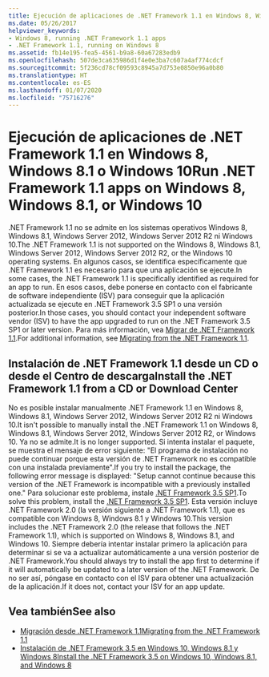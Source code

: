 ```yaml
---
title: Ejecución de aplicaciones de .NET Framework 1.1 en Windows 8, Windows 8.1 o Windows 10
ms.date: 05/26/2017
helpviewer_keywords:
- Windows 8, running .NET Framework 1.1 apps
- .NET Framework 1.1, running on Windows 8
ms.assetid: fb14e195-fea5-4561-b9a8-60a67283edb9
ms.openlocfilehash: 507de3ca635986d1f4e0e3ba7c607a4af774cdcf
ms.sourcegitcommit: 5f236cd78cf09593c8945a7d753e0850e96a0b80
ms.translationtype: HT
ms.contentlocale: es-ES
ms.lasthandoff: 01/07/2020
ms.locfileid: "75716276"
---
```

# <a name="run-net-framework-11-apps-on-windows-8-windows-81-or-windows-10"></a><span data-ttu-id="de4b8-102">Ejecución de aplicaciones de .NET Framework 1.1 en Windows 8, Windows 8.1 o Windows 10</span><span class="sxs-lookup"><span data-stu-id="de4b8-102">Run .NET Framework 1.1 apps on Windows 8, Windows 8.1, or Windows 10</span></span>

<span data-ttu-id="de4b8-103">.NET Framework 1.1 no se admite en los sistemas operativos Windows 8, Windows 8.1, Windows Server 2012, Windows Server 2012 R2 ni Windows 10.</span><span class="sxs-lookup"><span data-stu-id="de4b8-103">The .NET Framework 1.1 is not supported on the Windows 8, Windows 8.1, Windows Server 2012, Windows Server 2012 R2, or the Windows 10 operating systems.</span></span> <span data-ttu-id="de4b8-104">En algunos casos, se identifica específicamente que .NET Framework 1.1 es necesario para que una aplicación se ejecute.</span><span class="sxs-lookup"><span data-stu-id="de4b8-104">In some cases, the .NET Framework 1.1 is specifically identified as required for an app to run.</span></span> <span data-ttu-id="de4b8-105">En esos casos, debe ponerse en contacto con el fabricante de software independiente (ISV) para conseguir que la aplicación actualizada se ejecute en .NET Framework 3.5 SP1 o una versión posterior.</span><span class="sxs-lookup"><span data-stu-id="de4b8-105">In those cases, you should contact your independent software vendor (ISV) to have the app upgraded to run on the .NET Framework 3.5 SP1 or later version.</span></span> <span data-ttu-id="de4b8-106">Para más información, vea [Migrar de .NET Framework 1.1](../migration-guide/migrating-from-the-net-framework-1-1.md).</span><span class="sxs-lookup"><span data-stu-id="de4b8-106">For additional information, see [Migrating from the .NET Framework 1.1](../migration-guide/migrating-from-the-net-framework-1-1.md).</span></span>

## <a name="install-the-net-framework-11-from-a-cd-or-download-center"></a><span data-ttu-id="de4b8-107">Instalación de .NET Framework 1.1 desde un CD o desde el Centro de descarga</span><span class="sxs-lookup"><span data-stu-id="de4b8-107">Install the .NET Framework 1.1 from a CD or Download Center</span></span>

<span data-ttu-id="de4b8-108">No es posible instalar manualmente .NET Framework 1.1 en Windows 8, Windows 8.1, Windows Server 2012, Windows Server 2012 R2 ni Windows 10.</span><span class="sxs-lookup"><span data-stu-id="de4b8-108">It isn't possible to manually install the .NET Framework 1.1 on Windows 8, Windows 8.1, Windows Server 2012, Windows Server 2012 R2, or Windows 10.</span></span> <span data-ttu-id="de4b8-109">Ya no se admite.</span><span class="sxs-lookup"><span data-stu-id="de4b8-109">It is no longer supported.</span></span> <span data-ttu-id="de4b8-110">Si intenta instalar el paquete, se muestra el mensaje de error siguiente: "El programa de instalación no puede continuar porque esta versión de .NET Framework no es compatible con una instalada previamente".</span><span class="sxs-lookup"><span data-stu-id="de4b8-110">If you try to install the package, the following error message is displayed: "Setup cannot continue because this version of the .NET Framework is incompatible with a previously installed one."</span></span> <span data-ttu-id="de4b8-111">Para solucionar este problema, instale [.NET Framework 3.5 SP1](https://www.microsoft.com/download/details.aspx?id=22).</span><span class="sxs-lookup"><span data-stu-id="de4b8-111">To solve this problem, install the [.NET Framework 3.5 SP1](https://www.microsoft.com/download/details.aspx?id=22).</span></span> <span data-ttu-id="de4b8-112">Esta versión incluye .NET Framework 2.0 (la versión siguiente a .NET Framework 1.1), que es compatible con Windows 8, Windows 8.1 y Windows 10.</span><span class="sxs-lookup"><span data-stu-id="de4b8-112">This version includes the .NET Framework 2.0 (the release that follows the .NET Framework 1.1), which is supported on Windows 8, Windows 8.1, and Windows 10.</span></span> <span data-ttu-id="de4b8-113">Siempre debería intentar instalar primero la aplicación para determinar si se va a actualizar automáticamente a una versión posterior de .NET Framework.</span><span class="sxs-lookup"><span data-stu-id="de4b8-113">You should always try to install the app first to determine if it will automatically be updated to a later version of the .NET Framework.</span></span> <span data-ttu-id="de4b8-114">De no ser así, póngase en contacto con el ISV para obtener una actualización de la aplicación.</span><span class="sxs-lookup"><span data-stu-id="de4b8-114">If it does not, contact your ISV for an app update.</span></span>

## <a name="see-also"></a><span data-ttu-id="de4b8-115">Vea también</span><span class="sxs-lookup"><span data-stu-id="de4b8-115">See also</span></span>

- [<span data-ttu-id="de4b8-116">Migración desde .NET Framework 1.1</span><span class="sxs-lookup"><span data-stu-id="de4b8-116">Migrating from the .NET Framework 1.1</span></span>](../migration-guide/migrating-from-the-net-framework-1-1.md)
- [<span data-ttu-id="de4b8-117">Instalación de .NET Framework 3.5 en Windows 10, Windows 8.1 y Windows 8</span><span class="sxs-lookup"><span data-stu-id="de4b8-117">Install the .NET Framework 3.5 on Windows 10, Windows 8.1, and Windows 8</span></span>](dotnet-35-windows-10.md)

